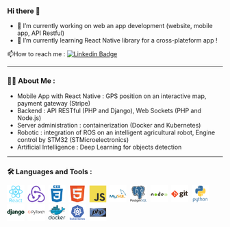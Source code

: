 ### Hi there 👋

- 🔭 I’m currently working on web an app development (website, mobile app, API Restful)
- 🌱 I’m currently learning React Native library for a cross-plateform app !


:mailbox:How to reach me : [![Linkedin Badge](https://img.shields.io/badge/-KillianLarcher-blue?style=flat&logo=Linkedin&logoColor=white)](https://www.linkedin.com/in/killian-larcher-b9271a252/)

---
### :man_technologist: About Me :

- Mobile App with React Native : GPS position on an interactive map, payment gateway (Stripe)
- Backend : API RESTful (PHP and Django), Web Sockets (PHP and Node.js)
- Server administration : containerization (Docker and Kubernetes)
- Robotic : integration of ROS on an intelligent agricultural robot, Engine control by STM32 (STMicroelectronics)
- Artificial Intelligence : Deep Learning for objects detection

---
### :hammer_and_wrench: Languages and Tools :

<div>
  <img src="https://github.com/devicons/devicon/blob/master/icons/react/react-original-wordmark.svg" title="React" alt="React" width="40" height="40"/>&nbsp;
  <img src="https://github.com/devicons/devicon/blob/master/icons/redux/redux-original.svg" title="Redux" alt="Redux " width="40" height="40"/>&nbsp;
  <img src="https://github.com/devicons/devicon/blob/master/icons/css3/css3-plain-wordmark.svg"  title="CSS3" alt="CSS" width="40" height="40"/>&nbsp;
  <img src="https://github.com/devicons/devicon/blob/master/icons/html5/html5-original.svg" title="HTML5" alt="HTML" width="40" height="40"/>&nbsp;
  <img src="https://github.com/devicons/devicon/blob/master/icons/javascript/javascript-original.svg" title="JavaScript" alt="JavaScript" width="40" height="40"/>&nbsp;
  <img src="https://github.com/devicons/devicon/blob/master/icons/mysql/mysql-original-wordmark.svg" title="MySQL"  alt="MySQL" width="40" height="40"/>&nbsp;
  <img src="https://github.com/devicons/devicon/blob/master/icons/postgresql/postgresql-original-wordmark.svg" title="PostgreSQL"  alt="PostgreSQL" width="40" height="40"/>&nbsp;
  <img src="https://github.com/devicons/devicon/blob/master/icons/nodejs/nodejs-original-wordmark.svg" title="NodeJS" alt="NodeJS" width="40" height="40"/>&nbsp;
  <img src="https://github.com/devicons/devicon/blob/master/icons/git/git-original-wordmark.svg" title="Git" **alt="Git" width="40" height="40"/>&nbsp;
  <img src="https://github.com/devicons/devicon/blob/master/icons/python/python-original-wordmark.svg" title="Python" **alt="Python" width="40" height="40"/>&nbsp;
  <img src="https://github.com/devicons/devicon/blob/master/icons/django/django-plain-wordmark.svg" title="Django" **alt="Django" width="40" height="40"/>&nbsp;
  <img src="https://github.com/devicons/devicon/blob/master/icons/pytorch/pytorch-original-wordmark.svg" title="PyTorch" **alt="PyTorch" width="40" height="40"/>&nbsp;
  <img src="https://github.com/devicons/devicon/blob/master/icons/docker/docker-original-wordmark.svg" title="Docker" **alt="Docker" width="40" height="40"/>&nbsp;
  <img src="https://github.com/devicons/devicon/blob/master/icons/kubernetes/kubernetes-plain-wordmark.svg" title="Kubernetes" **alt="Kubernetes" width="40" height="40"/>&nbsp;
  <img src="https://github.com/devicons/devicon/blob/master/icons/php/php-original.svg" title="PHP" **alt="PHP" width="40" height="40"/>
</div>
